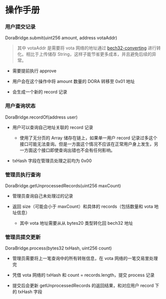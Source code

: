# 操作手册

### 用户提交记录

DoraBridge.submit(uint256 amount, address votaAddr)

> 其中 votaAddr 是需要将 vota 网络的地址通过 [bech32-converting](https://www.npmjs.com/package/bech32-converting) 进行转化。相比于上传储存 String，这样子能节省更多成本，并且避免后续的异常。

- 需要提前执行 approve

- 用户会在这个操作中将 amount 数量的 DORA 转移至 0x01 地址

- 会生成一个新的 record 记录

### 用户查询状态

DoraBridge.recordOf(address user)

- 用户可以查询自己地址关联的 record 记录

  - 使用了无分页的 Array 储存在链上，如果单一用户 record 记录过多这个接口可能无法查询。但是一方面这个情况不应该在正常用户身上发生，另一方面这个接口即使查询出错也不会有任何影响。

- txHash 字段在管理员处理之前均为 0x00

### 管理员执行查询

DoraBridge.getUnprocessedRecords(uint256 maxCount)

- 管理员查询自己未处理过的记录

- 返回 size（可能会小于 maxCount）和具体的 records（包括数量和 vota 地址信息）
  - 其中 vota 地址需要从从 bytes20 类型转化回 bech32 地址

### 管理员提交更新

DoraBridge.process(bytes32 txHash, uint256 count)

- 管理员需要将上一笔查询中的所有转账信息，在 vota 网络的一笔交易里处理完

- 凭借 vota 网络的 txHash 和 count = records.length，提交 process 记录

- 提交后会更新 getUnprocessedRecords 的返回结果，和对应用户 record 下的 txHash 字段
